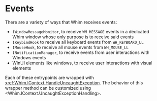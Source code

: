 # Events

There are a variety of ways that Whim receives events:

- `IWindowMessageMonitor`, to receive `WM_MESSAGE` events in a dedicated Whim window whose only purpose is to receive said events
- `IKeybindHook` to receive all keyboard events from `WH_KEYBOARD_LL`
- `IMouseHook`, to receive all mouse events from `WH_MOUSE_LL`
- `INotificationManager`, to receive events from user interactions with Windows events
- WinUI elements like windows, to receive user interactions with visual elements

Each of these entrypoints are wrapped with <xref:Whim.IContext.HandleUncaughtException>. The behavior of this wrapper method can be customized using <Whim.IContext.UncaughtExceptionHandling>.
